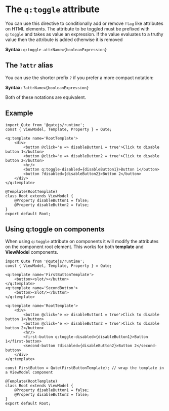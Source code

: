 # The `q:toggle` attribute

You can use this directive to conditionally add or remove `flag` like attributes on HTML elements. The attribute to be toggled must be prefixed with `q:toggle` and takes as value an expression. If the value evaluates to a truthy value then the attribute is added otherwise it is removed

**Syntax:** `q:toggle-attrName={booleanExpression}`

## The `?attr` alias

You can use the shorter prefix `?` if you prefer a more compact notation:

**Syntax:** `?attrName={booleanExpression}`

Both of these notations are equivalent.

## Example

```jsq
import Qute from '@qutejs/runtime';
const { ViewModel, Template, Property } = Qute;

<q:template name='RootTemplate'>
	<div>
		<button @click='e => disableButton1 = true'>Click to disable button 1</button>
		<button @click='e => disableButton2 = true'>Click to disable button 2</button>
		<hr/>
		<button q:toggle-disabled={disableButton1}>Button 1</button>
		<button ?disabled={disableButton2}>Button 2</button>
	</div>
</q:template>

@Template(RootTemplate)
class Root extends ViewModel {
    @Property disableButton1 = false;
    @Property disableButton2 = false;
}
export default Root;
```

## Using q:toggle on components

When using `q:toggle` attribute on components it will modify the attributes on the component root element. This works for both **template** and **ViewModel** components.

```jsq
import Qute from '@qutejs/runtime';
const { ViewModel, Template, Property } = Qute;

<q:template name='FirstButtonTemplate'>
	<button><slot/></button>
</q:template>
<q:template name='SecondButton'>
	<button><slot/></button>
</q:template>

<q:template name='RootTemplate'>
	<div>
		<button @click='e => disableButton1 = true'>Click to disable button 1</button>
		<button @click='e => disableButton2 = true'>Click to disable button 2</button>
		<hr/>
		<first-button q:toggle-disabled={disableButton1}>Button 1</first-button>
		<second-button ?disabled={disableButton2}>Button 2</second-button>
	</div>
</q:template>

const FirstButton = Qute(FirstButtonTemplate); // wrap the template in a ViewModel component

@Template(RootTemplate)
class Root extends ViewModel {
    @Property disableButton1 = false;
    @Property disableButton2 = false;
}
export default Root;
```
